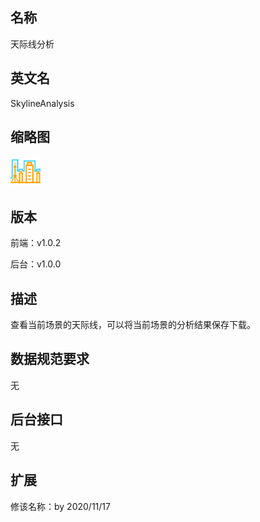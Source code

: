 ## 名称
天际线分析

## 英文名
SkylineAnalysis

## 缩略图
![](./logo.png)

## 版本
前端：v1.0.2

后台：v1.0.0  

## 描述
查看当前场景的天际线，可以将当前场景的分析结果保存下载。

## 数据规范要求
无


## 后台接口
无


## 扩展
修该名称：by 2020/11/17
